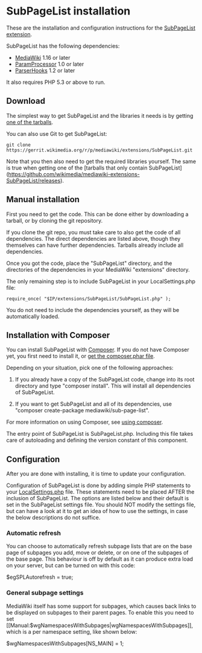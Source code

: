 # SubPageList installation

These are the installation and configuration instructions for the [SubPageList extension](../README.md).

SubPageList has the following dependencies:

* [MediaWiki](https://www.mediawiki.org/) 1.16 or later
* [ParamProcessor](https://www.mediawiki.org/wiki/Extension:ParamProcessor) 1.0 or later
* [ParserHooks](https://github.com/wikimedia/mediawiki-extensions-ParserHooks/blob/master/README.md) 1.2 or later

It also requires PHP 5.3 or above to run.

## Download

The simplest way to get SubPageList and the libraries it needs is by getting
[one of the tarballs](https://code.google.com/p/subpagelist/downloads/list).

You can also use Git to get SubPageList:

    git clone https://gerrit.wikimedia.org/r/p/mediawiki/extensions/SubPageList.git

Note that you then also need to get the required libraries yourself. The same
is true when getting one of the [tarballs that only contain SubPageList]
(https://github.com/wikimedia/mediawiki-extensions-SubPageList/releases).

## Manual installation

First you need to get the code. This can be done either by downloading a tarball,
or by cloning the git repository.

If you clone the git repo, you must take care to also get the code of all dependencies.
The direct dependencies are listed above, though they themselves can have further dependencies.
Tarballs already include all dependencies.

Once you got the code, place the "SubPageList" directory, and the directories of
the dependencies in your MediaWiki "extensions" directory.

The only remaining step is to include SubPageList in your LocalSettings.php file:

    require_once( "$IP/extensions/SubPageList/SubPageList.php" );

You do not need to include the dependencies yourself, as they will be automatically loaded.

## Installation with Composer

You can install SubPageList with [Composer](http://getcomposer.org).
If you do not have Composer yet, you first need to install it, or
[get the composer.phar file](http://getcomposer.org/composer.phar).

Depending on your situation, pick one of the following approaches:

1. If you already have a copy of the SubPageList code, change into its root
directory and type "composer install". This will install all dependencies of SubPageList.

2. If you want to get SubPageList and all of its dependencies, use
"composer create-package mediawiki/sub-page-list".

For more information on using Composer, see [using composer](http://getcomposer.org/doc/01-basic-usage.md).

The entry point of SubPageList is SubPageList.php. Including this file
takes care of autoloading and defining the version constant of this component.

## Configuration

After you are done with installing, it is time to update your configuration.

Configuration of SubPageList is done by adding simple PHP statements to your
[LocalSettings.php](https://www.mediawiki.org/wiki/Manual:LocalSettings.php)
file. These statements need to be placed AFTER the inclusion of SubPageList.
The options are listed below and their default is set in the SubPageList
settings file. You should NOT modify the settings file, but can have a look
at it to get an idea of how to use the settings, in case the below descriptions
do not suffice.

### Automatic refresh

You can choose to automatically refresh subpage lists
that are on the base page of subpages you add, move or delete, or on one
of the subpages of the base page. This behaviour is off by default as it
can produce extra load on your server, but can be turned on with this code:

$egSPLAutorefresh = true;

### General subpage settings

MediaWiki itself has some support for subpages, which causes back links
to be displayed on subpages to their parent pages. To enable this you
need to set [[Manual:$wgNamespacesWithSubpages|wgNamespacesWithSubpages]],
which is a per namespace setting, like shown below:

$wgNamespacesWithSubpages[NS_MAIN] = 1;